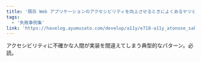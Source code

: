 ```yaml
---
title: '既存 Web アプリケーションのアクセシビリティを向上させるときによくあるヤツと対応方針'
tags:
  - '失敗事例集'
link: 'https://havelog.ayumusato.com/develop/a11y/e718-a11y_atonose_sakusaku.html'
---
```


アクセシビリティに不確かな人間が実装を間違えてしまう典型的なパターン。必読。
